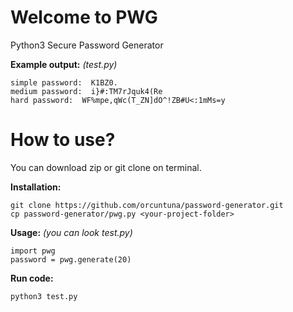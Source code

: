 # Welcome to PWG

Python3 Secure Password Generator

**Example output:** *(test.py)*

    simple password:  K1BZ0.
    medium password:  i}#:TM7rJquk4(Re
    hard password:  WF%mpe,qWc(T_ZN]dO^!ZB#U<:1mMs=y

# How to use?

You can download zip or git clone on terminal.

**Installation:**

    git clone https://github.com/orcuntuna/password-generator.git
    cp password-generator/pwg.py <your-project-folder>
    
**Usage:** *(you can look test.py)*

    import pwg
    password = pwg.generate(20)

**Run code:**

    python3 test.py